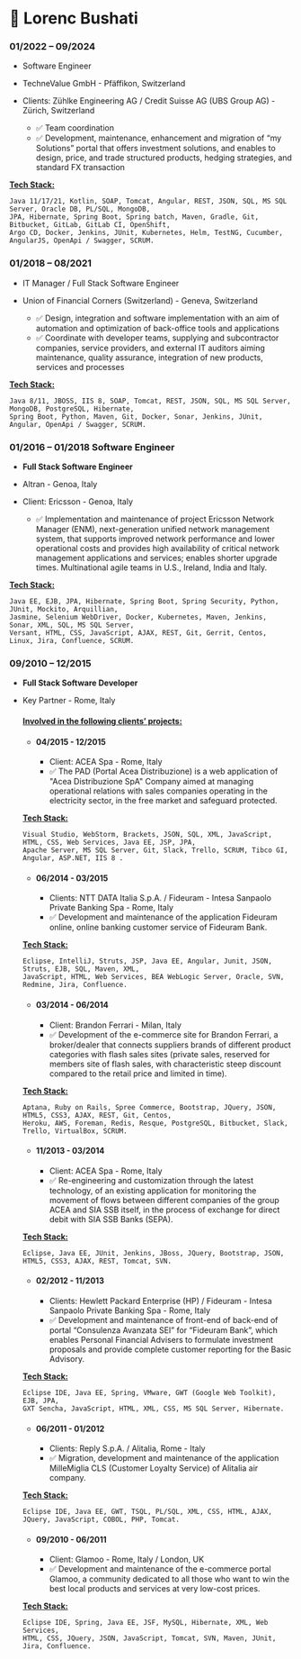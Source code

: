 # 🎯 Lorenc Bushati

### 01/2022 – 09/2024
- Software Engineer
- TechneValue GmbH - Pfäffikon, Switzerland
- Clients: Zühlke Engineering AG / Credit Suisse AG (UBS Group AG) - Zürich, Switzerland

  - ✅ Team coordination
  - ✅ Development, maintenance, enhancement and migration of “my Solutions” portal that offers investment solutions, 
    and enables to design, price, and trade structured products, hedging strategies, and standard FX transaction

<b><u>Tech Stack:</u></b>
```
Java 11/17/21, Kotlin, SOAP, Tomcat, Angular, REST, JSON, SQL, MS SQL Server, Oracle DB, PL/SQL, MongoDB, 
JPA, Hibernate, Spring Boot, Spring batch, Maven, Gradle, Git, Bitbucket, GitLab, GitLab CI, OpenShift, 
Argo CD, Docker, Jenkins, JUnit, Kubernetes, Helm, TestNG, Cucumber, AngularJS, OpenApi / Swagger, SCRUM.  
```

### 01/2018 – 08/2021	
- IT Manager / Full Stack Software Engineer 
- Union of Financial Corners (Switzerland) - Geneva, Switzerland

	- ✅ Design, integration and software implementation with an aim of automation and optimization of back-office 
      tools and applications
	- ✅ Coordinate with developer teams, supplying and subcontractor companies, service providers, and external 
      IT auditors aiming maintenance, quality assurance, integration of new products, services and processes

<b><u>Tech Stack:</u></b>
```
Java 8/11, JBOSS, IIS 8, SOAP, Tomcat, REST, JSON, SQL, MS SQL Server, MongoDB, PostgreSQL, Hibernate, 
Spring Boot, Python, Maven, Git, Docker, Sonar, Jenkins, JUnit, Angular, OpenApi / Swagger, SCRUM.
```

### 01/2016 – 01/2018	Software Engineer
- <b>Full Stack Software Engineer</b>
- Altran - Genoa, Italy
- Client: Ericsson - Genoa, Italy

	- ✅ Implementation and maintenance of project Ericsson Network Manager (ENM), next-generation unified network 
      management system, that supports improved network performance and lower operational costs and provides high 
      availability of critical network management applications and services; enables shorter upgrade times. 
      Multinational agile teams in U.S., Ireland, India and Italy.

<b><u>Tech Stack:</u></b>
```
Java EE, EJB, JPA, Hibernate, Spring Boot, Spring Security, Python, JUnit, Mockito, Arquillian, 
Jasmine, Selenium WebDriver, Docker, Kubernetes, Maven, Jenkins, Sonar, XML, SQL, MS SQL Server, 
Versant, HTML, CSS, JavaScript, AJAX, REST, Git, Gerrit, Centos, Linux, Jira, Confluence, SCRUM.
```

### 09/2010 – 12/2015
- <b>Full Stack Software Developer</b>
- Key Partner - Rome, Italy

  #### <u>Involved in the following clients’ projects:</u>
  
  - #### 04/2015 - 12/2015
    - Client: ACEA Spa - Rome, Italy
    - ✅ The PAD (Portal Acea Distribuzione) is a web application of "Acea Distribuzione SpA" Company aimed at managing 
      operational relations with sales companies operating in the electricity sector, in the free market and 
      safeguard protected.


  <b><u>Tech Stack:</u></b>
  ```
  Visual Studio, WebStorm, Brackets, JSON, SQL, XML, JavaScript, HTML, CSS, Web Services, Java EE, JSP, JPA,
  Apache Server, MS SQL Server, Git, Slack, Trello, SCRUM, Tibco GI, Angular, ASP.NET, IIS 8 .
  ```

  - #### 06/2014 - 03/2015
    - Clients: NTT DATA Italia S.p.A. / Fideuram - Intesa Sanpaolo Private Banking Spa - Rome, Italy
    - ✅ Development and maintenance of the application Fideuram online, online banking customer service of Fideuram Bank.

  <b><u>Tech Stack:</u></b>
  ```
  Eclipse, IntelliJ, Struts, JSP, Java EE, Angular, Junit, JSON, Struts, EJB, SQL, Maven, XML, 
  JavaScript, HTML, Web Services, BEA WebLogic Server, Oracle, SVN, Redmine, Jira, Confluence.
  ```

  - #### 03/2014 - 06/2014
    - Client: Brandon Ferrari - Milan, Italy
	- ✅ Development of the e-commerce site for Brandon Ferrari, a broker/dealer that connects suppliers brands of 
      different product categories with flash sales sites (private sales, reserved for members site of flash sales, 
      with characteristic steep discount compared to the retail price and limited in time).

  <b><u>Tech Stack:</u></b>
  ```
  Aptana, Ruby on Rails, Spree Commerce, Bootstrap, JQuery, JSON, HTML5, CSS3, AJAX, REST, Git, Centos, 
  Heroku, AWS, Foreman, Redis, Resque, PostgreSQL, Bitbucket, Slack, Trello, VirtualBox, SCRUM.
  ```
  
  - #### 11/2013 - 03/2014
    - Client: ACEA Spa - Rome, Italy
	- ✅ Re-engineering and customization through the latest technology, of an existing application for
      monitoring the movement of flows between different companies of the group ACEA and SIA SSB itself, in the process 
      of exchange for direct debit with SIA SSB Banks (SEPA).
 
  <b><u>Tech Stack:</u></b>
  ```  
  Eclipse, Java EE, JUnit, Jenkins, JBoss, JQuery, Bootstrap, JSON, HTML5, CSS3, AJAX, REST, Tomcat, SVN.
  ```

	
  - #### 02/2012 - 11/2013
      - Clients: Hewlett Packard Enterprise (HP) / Fideuram - Intesa Sanpaolo Private Banking Spa - Rome, Italy
      - ✅ Development and maintenance of front-end of back-end of portal “Consulenza Avanzata SEI” for “Fideuram Bank”, 
        which enables Personal Financial Advisers to formulate investment proposals and provide complete customer 
        reporting for the Basic Advisory.

  <b><u>Tech Stack:</u></b>
  ```   
  Eclipse IDE, Java EE, Spring, VMware, GWT (Google Web Toolkit), EJB, JPA,
  GXT Sencha, JavaScript, HTML, XML, CSS, MS SQL Server, Hibernate.
  ```   

  - #### 06/2011 - 01/2012
    - Clients: Reply S.p.A. / Alitalia, Rome - Italy
    - ✅ Migration, development and maintenance of the application MilleMiglia CLS (Customer Loyalty Service) of 
      Alitalia air company.

  <b><u>Tech Stack:</u></b>
  ```
  Eclipse IDE, Java EE, GWT, TSQL, PL/SQL, XML, CSS, HTML, AJAX, JQuery, JavaScript, COBOL, PHP, Tomcat.
  ```

  - #### 09/2010 - 06/2011
    - Client: Glamoo - Rome, Italy / London, UK
    - ✅ Development and maintenance of the e-commerce portal Glamoo, a community dedicated to all those who want 
      to win the best local products and services at very low-cost prices.

  <b><u>Tech Stack:</u></b>
  ```  
  Eclipse IDE, Spring, Java EE, JSF, MySQL, Hibernate, XML, Web Services, 
  HTML, CSS, JQuery, JSON, JavaScript, Tomcat, SVN, Maven, JUnit, Jira, Confluence.
  ```  